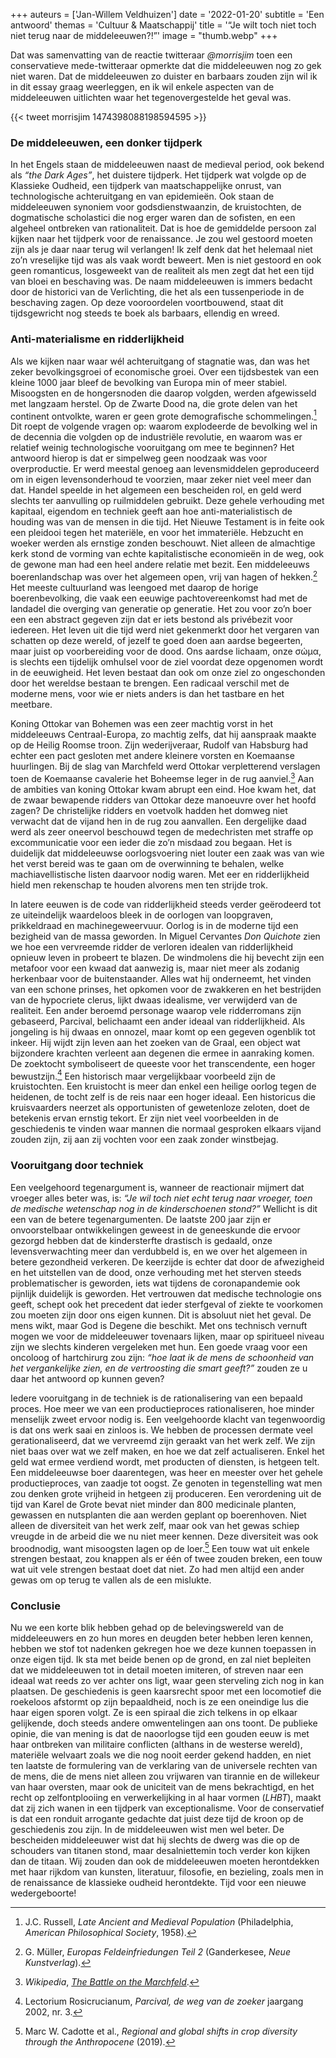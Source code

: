 +++
auteurs = ['Jan-Willem Veldhuizen']
date = '2022-01-20'
subtitle = 'Een antwoord'
themas = 'Cultuur & Maatschappij'
title = '“Je wilt toch niet toch niet terug naar de middeleeuwen?!”'
image = "thumb.webp"
+++


Dat was samenvatting van de reactie twitteraar _@morrisjim_ toen een conservatieve mede-twitteraar opmerkte dat die middeleeuwen nog zo gek niet waren. Dat de middeleeuwen zo duister en barbaars zouden zijn wil ik in dit essay graag weerleggen, en ik wil enkele aspecten van de middeleeuwen uitlichten waar het tegenovergestelde het geval was.

{{< tweet morrisjim 1474398088198594595 >}}


### De middeleeuwen, een donker tijdperk

In het Engels staan de middeleeuwen naast de medieval period, ook bekend als _“the Dark Ages”_, het duistere tijdperk. Het tijdperk wat volgde op de Klassieke Oudheid, een tijdperk van maatschappelijke onrust, van technologische achteruitgang en van epidemieën. Ook staan de middeleeuwen synoniem voor godsdienstwaanzin, de kruistochten, de dogmatische scholastici die nog erger waren dan de sofisten, en een algeheel ontbreken van rationaliteit. Dat is hoe de gemiddelde persoon zal kijken naar het tijdperk voor de renaissance. Je zou wel gestoord moeten zijn als je daar naar terug wil verlangen! Ik zelf denk dat het helemaal niet zo’n vreselijke tijd was als vaak wordt beweert. Men is niet gestoord en ook geen romanticus, losgeweekt van de realiteit als men zegt dat het een tijd van bloei en beschaving was. De naam middeleeuwen is immers bedacht door de historici van de Verlichting, die het als een tussenperiode in de beschaving zagen. Op deze vooroordelen voortbouwend, staat dit tijdsgewricht nog steeds te boek als barbaars, ellendig en wreed.


### Anti-materialisme en ridderlijkheid

Als we kijken naar waar wél achteruitgang of stagnatie was, dan was het zeker bevolkingsgroei of economische groei. Over een tijdsbestek van een kleine 1000 jaar bleef de bevolking van Europa min of meer stabiel. Misoogsten en de hongersnoden die daarop volgden, werden afgewisseld met langzaam herstel. Op de Zwarte Dood na, die grote delen van het continent ontvolkte, waren er geen grote demografische schommelingen.[^1] Dit roept de volgende vragen op: waarom explodeerde de bevolking wel in de decennia die volgden op de industriële revolutie, en waarom was er relatief weinig technologische vooruitgang om mee te beginnen?  Het antwoord hierop is dat er simpelweg geen noodzaak was voor overproductie. Er werd meestal genoeg aan levensmiddelen geproduceerd om in eigen levensonderhoud te voorzien, maar zeker niet veel meer dan dat. Handel speelde in het algemeen een bescheiden rol, en geld werd slechts ter aanvulling op ruilmiddelen gebruikt. Deze gehele verhouding met kapitaal, eigendom en techniek geeft aan hoe anti-materialistisch de houding was van de mensen in die tijd. Het Nieuwe Testament is in feite ook een pleidooi tegen het materiële, en voor het immateriële. Hebzucht en woeker werden als ernstige zonden beschouwt. Niet alleen de almachtige kerk stond de vorming van echte kapitalistische economieën in de weg, ook de gewone man had een heel andere relatie met bezit. Een middeleeuws boerenlandschap was over het algemeen open, vrij van hagen of hekken.[^2] Het meeste cultuurland was leengoed met daarop de horige boerenbevolking, die vaak een eeuwige pachtovereenkomst had met de landadel die overging van generatie op generatie. Het zou voor zo’n boer een een abstract gegeven zijn dat er iets bestond als privébezit voor iedereen. Het leven uit die tijd werd niet gekenmerkt door het vergaren van schatten op deze wereld, of jezelf te goed doen aan aardse begeerten, maar juist op voorbereiding voor de dood. Ons aardse lichaam, onze σώμα, is slechts een tijdelijk omhulsel voor de ziel voordat deze opgenomen wordt in de eeuwigheid. Het leven bestaat dan ook om onze ziel zo ongeschonden door het wereldse bestaan te brengen. Een radicaal verschil met de moderne mens, voor wie er niets anders is dan het tastbare en het meetbare. 

Koning Ottokar van Bohemen was een zeer machtig vorst in het middeleeuws Centraal-Europa, zo machtig zelfs, dat hij aanspraak maakte op de Heilig Roomse troon. Zijn wederijveraar, Rudolf van Habsburg had echter een pact gesloten met andere kleinere vorsten en Koemaanse huurlingen. Bij de slag van Marchfeld werd Ottokar verpletterend verslagen toen de Koemaanse cavalerie het Boheemse leger in de rug aanviel.[^3] Aan de ambities van koning Ottokar kwam abrupt een eind. Hoe kwam het, dat de zwaar bewapende ridders van Ottokar deze manoeuvre over het hoofd zagen? De christelijke ridders en voetvolk hadden het domweg niet verwacht dat de vijand hen in de rug zou aanvallen. Een dergelijke daad werd als zeer oneervol beschouwd tegen de medechristen met straffe op excommunicatie voor een ieder die zo’n misdaad zou begaan. Het is duidelijk dat middeleeuwse oorlogsvoering niet louter een zaak was van wie het verst bereid was te gaan om de overwinning te behalen, welke machiavellistische listen daarvoor nodig waren. Met eer en ridderlijkheid hield men rekenschap te houden alvorens men ten strijde trok.

In latere eeuwen is de code van ridderlijkheid steeds verder geërodeerd tot ze uiteindelijk waardeloos bleek in de oorlogen van loopgraven, prikkeldraad en machinegeweervuur. Oorlog is in de moderne tijd een bezigheid van de massa geworden. In Miguel Cervantes _Don Quichote_ zien we hoe een vervreemde ridder de verloren idealen van ridderlijkheid opnieuw leven in probeert te blazen. De windmolens die hij bevecht zijn een metafoor voor een kwaad dat aanwezig is, maar niet meer als zodanig herkenbaar voor de buitenstaander. Alles wat hij onderneemt, het vinden van een schone prinses, het opkomen voor de zwakkeren en het bestrijden van de hypocriete clerus, lijkt dwaas idealisme, ver verwijderd van de realiteit. Een ander beroemd personage waarop vele ridderromans zijn gebaseerd, Parcival, belichaamt een ander ideaal van ridderlijkheid. Als jongeling is hij dwaas en onnozel, maar komt op een gegeven ogenblik tot inkeer. Hij wijdt zijn leven aan het zoeken van de Graal, een object wat bijzondere krachten verleent aan degenen die ermee in aanraking komen. De zoektocht symboliseert de queeste voor het transcendente, een hoger bewustzijn.[^4] Een historisch maar vergelijkbaar voorbeeld zijn de kruistochten. Een kruistocht is meer dan enkel een heilige oorlog tegen de heidenen, de tocht zelf is de reis naar een hoger ideaal. Een historicus die kruisvaarders neerzet als opportunisten of gewetenloze zeloten, doet de betekenis ervan ernstig tekort. Er zijn niet veel voorbeelden in de geschiedenis te vinden waar mannen die normaal gesproken elkaars vijand zouden zijn, zij aan zij vochten voor een zaak zonder winstbejag.


### Vooruitgang door techniek

Een veelgehoord tegenargument is, wanneer de reactionair mijmert dat vroeger alles beter was, is: _“Je wil toch niet echt terug naar vroeger, toen de medische wetenschap nog in de kinderschoenen stond?”_ Wellicht is dit een van de betere tegenargumenten. De laatste 200 jaar zijn er onvoorstelbaar ontwikkelingen geweest in de geneeskunde die ervoor gezorgd hebben dat de kindersterfte drastisch is gedaald, onze levensverwachting meer dan verdubbeld is, en we over het algemeen in betere gezondheid verkeren. De keerzijde is echter dat door de afwezigheid en het uitstellen van de dood, onze verhouding met het sterven steeds problematischer is geworden, iets wat tijdens de coronapandemie ook pijnlijk duidelijk is geworden. Het vertrouwen dat medische technologie ons geeft, schept ook het precedent dat ieder sterfgeval of ziekte te voorkomen zou moeten zijn door ons eigen kunnen. Dit is absoluut niet het geval. De mens wikt, maar God is Degene die beschikt. Met ons technisch vernuft mogen we voor de middeleeuwer tovenaars lijken, maar op spiritueel niveau zijn we slechts kinderen vergeleken met hun. Een goede vraag voor een oncoloog of hartchirurg zou zijn: _“hoe laat ik de mens de schoonheid van het vergankelijke zien, en de vertroosting die smart geeft?”_ zouden ze u daar het antwoord op kunnen geven? 

Iedere vooruitgang in de techniek is de rationalisering van een bepaald proces. Hoe meer we van een productieproces rationaliseren, hoe minder menselijk zweet ervoor nodig is. Een veelgehoorde klacht van tegenwoordig is dat ons werk saai en zinloos is. We hebben de processen dermate veel gerationaliseerd, dat we vervreemd zijn geraakt van het werk zelf. We zijn niet baas over wat we zelf maken, en hoe we dat zelf actualiseren. Enkel het geld wat ermee verdiend wordt, met producten of diensten, is hetgeen telt. Een middeleeuwse boer daarentegen, was heer en meester over het gehele productieproces, van zaadje tot oogst. Ze genoten in tegenstelling wat men zou denken grote vrijheid in hetgeen zij produceren. Een verordening uit de tijd van Karel de Grote bevat niet minder dan 800 medicinale planten, gewassen en nutsplanten die aan werden geplant op boerenhoven. Niet alleen de diversiteit van het werk zelf, maar ook van het gewas schiep vreugde in de arbeid die we nu niet meer kennen. Deze diversiteit was ook broodnodig, want misoogsten lagen op de loer.[^5] Een touw wat uit enkele strengen bestaat, zou knappen als er één of twee zouden breken, een touw wat uit vele strengen bestaat doet dat niet. Zo had men altijd een ander gewas om op terug te vallen als de een mislukte. 


### Conclusie

Nu we een korte blik hebben gehad op de belevingswereld van de middeleeuwers en zo hun mores en deugden beter hebben leren kennen, hebben we stof tot nadenken gekregen hoe we deze kunnen toepassen in onze eigen tijd. Ik sta met beide benen op de grond, en zal niet bepleiten dat we middeleeuwen tot in detail moeten imiteren, of streven naar een ideaal wat reeds zo ver achter ons ligt, waar geen sterveling zich nog in kan plaatsen. De geschiedenis is geen kaarsrecht spoor met een locomotief die roekeloos afstormt op zijn bepaaldheid, noch is ze een oneindige lus die haar eigen sporen volgt. Ze is een spiraal die zich telkens in op elkaar gelijkende, doch steeds andere omwentelingen aan ons toont. De publieke opinie, die van mening is dat de naoorlogse tijd een gouden eeuw is met haar ontbreken van militaire conflicten (althans in de westerse wereld), materiële welvaart zoals we die nog nooit eerder gekend hadden, en niet ten laatste de formulering van de verklaring van de universele rechten van de mens, die de mens niet alleen zou vrijwaren van tirannie en de willekeur van haar oversten, maar ook de uniciteit van de mens bekrachtigd, en het recht op zelfontplooiing en verwerkelijking in al haar vormen (_LHBT_), maakt dat zij zich wanen in een tijdperk van exceptionalisme. Voor de conservatief is dat een ronduit arrogante gedachte dat juist deze tijd de kroon op de geschiedenis zou zijn. In de middeleeuwen wist men wel beter. De bescheiden middeleeuwer wist dat hij slechts de dwerg was die op de schouders van titanen stond, maar desalniettemin toch verder kon kijken dan de titaan. Wij zouden dan ook de middeleeuwen moeten herontdekken met haar rijkdom van kunsten, literatuur, filosofie, en bezieling, zoals men in de renaissance de klassieke oudheid herontdekte. Tijd voor een nieuwe wedergeboorte!


[^1]: J.C. Russell, _Late Ancient and Medieval Population_ (Philadelphia, _American Philosophical Society_, 1958).
[^2]: G. Müller, _Europas Feldeinfriedungen Teil 2_ (Ganderkesee, _Neue Kunstverlag_).
[^3]: _Wikipedia_, _[The Battle on the Marchfeld](https://en.wikipedia.org/wiki/Battle_on_the_Marchfeld)_.
[^4]: Lectorium Rosicrucianum, _Parcival, de weg van de zoeker_ jaargang 2002, nr. 3.
[^5]: Marc W. Cadotte et al., _Regional and global shifts in crop diversity through the Anthropocene_ (2019).

